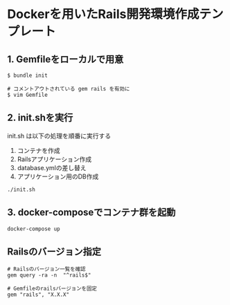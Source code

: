 # Dockerを用いたRails開発環境作成テンプレート

## 1. Gemfileをローカルで用意
```
$ bundle init

# コメントアウトされている gem rails を有効に
$ vim Gemfile 
```

## 2. init.shを実行
init.sh は以下の処理を順番に実行する
1. コンテナを作成
2. Railsアプリケーション作成
3. database.ymlの差し替え
4. アプリケーション用のDB作成
```
./init.sh
```

## 3. docker-composeでコンテナ群を起動
```
docker-compose up
```

## Railsのバージョン指定
```
# Railsのバージョン一覧を確認
gem query -ra -n  "^rails$"

# Gemfileのrailsバージョンを固定
gem "rails", "X.X.X"
```
